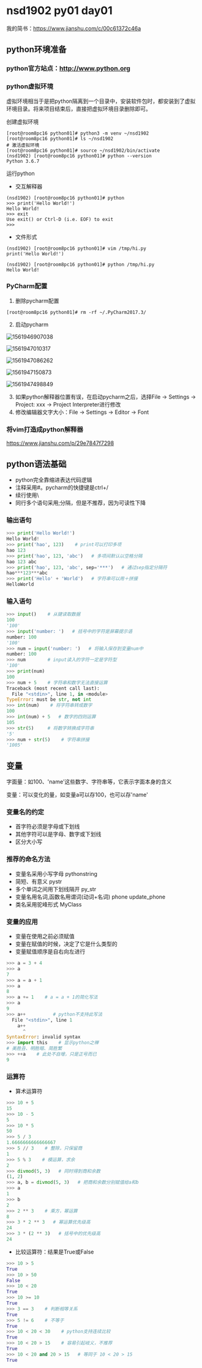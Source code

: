 # nsd1902 py01 day01



我的简书：https://www.jianshu.com/c/00c61372c46a



## python环境准备

### python官方站点：http://www.python.org

### python虚拟环境

虚拟环境相当于是把python隔离到一个目录中，安装软件包时，都安装到了虚拟环境目录。将来项目结束后，直接把虚拟环境目录删除即可。

创建虚拟环境

```shell
[root@room8pc16 python01]# python3 -m venv ~/nsd1902
[root@room8pc16 python01]# ls ~/nsd1902
# 激活虚拟环境
[root@room8pc16 python01]# source ~/nsd1902/bin/activate
(nsd1902) [root@room8pc16 python01]# python --version
Python 3.6.7
```

运行python

- 交互解释器

```shell
(nsd1902) [root@room8pc16 python01]# python
>>> print('Hello World!')
Hello World!
>>> exit
Use exit() or Ctrl-D (i.e. EOF) to exit
>>> 
```

- 文件形式

```shell
(nsd1902) [root@room8pc16 python01]# vim /tmp/hi.py
print('Hello World!')

(nsd1902) [root@room8pc16 python01]# python /tmp/hi.py
Hello World!
```

### PyCharm配置

1. 删除pycharm配置

```shell
[root@room8pc16 python01]# rm -rf ~/.PyCharm2017.3/
```

2. 启动pycharm

![1561946907038](/root/.config/Typora/typora-user-images/1561946907038.png)

![1561947010317](/root/.config/Typora/typora-user-images/1561947010317.png)

![1561947086262](/root/.config/Typora/typora-user-images/1561947086262.png)

![1561947150873](/root/.config/Typora/typora-user-images/1561947150873.png)

![1561947498849](/root/.config/Typora/typora-user-images/1561947498849.png)

3. 如果python解释器位置有误，在启动pycharm之后，选择File -> Settings -> Project: xxx -> Project Interpreter进行修改
4. 修改编辑器文字大小：File -> Settings -> Editor -> Font 

### 将vim打造成python解释器

https://www.jianshu.com/p/29e7847f7298

## python语法基础

- python完全靠缩进表达代码逻辑
- 注释采用#。pycharm的快捷键是ctrl+/
- 续行使用\\
- 同行多个语句采用;分隔，但是不推荐，因为可读性下降

### 输出语句

```python
>>> print('Hello World!')
Hello World!
>>> print('hao', 123)    # print可以打印多项
hao 123
>>> print('hao', 123, 'abc')   # 多项间默认以空格分隔
hao 123 abc
>>> print('hao', 123, 'abc', sep='***')   # 通过sep指定分隔符
hao***123***abc
>>> print('Hello' + 'World')   # 字符串可以用＋拼接
HelloWorld
```

### 输入语句

```python
>>> input()    # 从键读取数据
100
'100'
>>> input('number: ')   # 括号中的字符是屏幕提示语
number: 100
'100'
>>> num = input('number: ')   # 将输入保存到变量num中
number: 100
>>> num        # input读入的字符一定是字符型
'100'
>>> print(num)   
100
>>> num + 5    # 字符串和数字无法直接运算
Traceback (most recent call last):
  File "<stdin>", line 1, in <module>
TypeError: must be str, not int
>>> int(num)    # 将字符串转成数字
100
>>> int(num) + 5   # 数字的四则运算
105
>>> str(5)     # 将数字转换成字符串
'5'
>>> num + str(5)    # 字符串拼接
'1005'
```

## 变量

字面量：如100、'name'这些数字、字符串等，它表示字面本身的含义

变量：可以变化的量，如变量a可以存100，也可以存'name'

### 变量名的约定

- 首字符必须是字母或下划线
- 其他字符可以是字母、数字或下划线
- 区分大小写

### 推荐的命名方法

- 变量名采用小写字母    pythonstring
- 简短、有意义     pystr
- 多个单词之间用下划线隔开    py_str
- 变量名用名词,函数名用谓词(动词+名词)   phone    update_phone
- 类名采用驼峰形式    MyClass

### 变量的应用

- 变量在使用之前必须赋值
- 变量在赋值的时候，决定了它是什么类型的
- 变量赋值顺序是自右向左进行

```python
>>> a = 3 + 4
>>> a
7
>>> a = a + 1
>>> a
8
>>> a += 1    # a = a + 1的简化写法
>>> a
9
>>> a++          # python不支持此写法
  File "<stdin>", line 1
    a++
      ^
SyntaxError: invalid syntax
>>> import this    # 显示python之禅
# 美胜丑、明胜暗、简胜繁
>>> ++a    # 此处不自增，只是正号而已
9
```

### 运算符

- 算术运算符

```python
>>> 10 + 5
15
>>> 10 - 5
5
>>> 10 * 5
50
>>> 5 / 3
1.6666666666666667
>>> 5 // 3    # 整除，只保留商
1
>>> 5 % 3    # 模运算，求余
2
>>> divmod(5, 3)   # 同时得到商和余数
(1, 2)
>>> a, b = divmod(5, 3)   # 把商和余数分别赋值给a和b
>>> a
1
>>> b
2
>>> 2 ** 3    # 乘方，幂运算
8
>>> 3 * 2 ** 3   # 幂运算优先级高
24
>>> 3 * (2 ** 3)   # 括号中的优先级高
24
```

- 比较运算符：结果是True或False

```python
>>> 10 > 5
True
>>> 10 > 50
False
>>> 10 < 20
True
>>> 10 >= 10
True
>>> 3 == 3    # 判断相等关系
True
>>> 5 != 6    # 不等于
True
>>> 10 < 20 < 30    # python支持连续比较
True
>>> 10 < 20 > 15    # 容易引起岐义，不推荐
True
>>> 10 < 20 and 20 > 15   # 等同于 10 < 20 > 15
True
```










